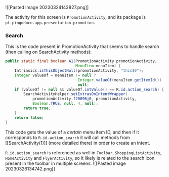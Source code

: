 ![[Pasted image 20230324143827.png]]

The activity for this screen is `PromotionActivity`, and its package is `pt.pingodoce.app.presentation.promotion`.



### Search

This is the code present in PromotionActivity that seems to handle search (then calling on SearchActivity methods):

```java
public static final boolean A1(PromotionActivity promotionActivity,
							   MenuItem menuItem) {  
    Intrinsics.isThisObjectNull(promotionActivity, "this$0");  
    Integer valueOf = menuItem != null ? 
							    Integer.valueOf(menuItem.getItemId()) :
							    null;  
    if (valueOf != null && valueOf.intValue() == R.id.action_search) {  
	    SearchActivityHelper.setExtrasOnIntentWrapper(
		    promotionActivity.f20096j0, promotionActivity,
		    Boolean.TRUE, null, 4, null);  
	    return true;  
    }  
    return false;  
}
```

This code gets the value of a *certain* menu item ID, and then if it corresponds to `R.id.action_search` it will call methods from [[SearchActivity(1)]] (more detailed there) in order to create an intent.

`R.id.action_search` is referenced as well in `Toolbar`, `ShoppingListActivity`, `HomeActivity`  and `FlyerActivity`, so it likely is related to the search icon present in the toolbar in multiple screens.
![[Pasted image 20230326134742.png]]

